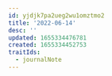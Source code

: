 ```yaml
---
id: yjdjk7pa2ueg2wu1omztmo2
title: '2022-06-14'
desc: ''
updated: 1655334476781
created: 1655334452753
traitIds:
  - journalNote
---
```


